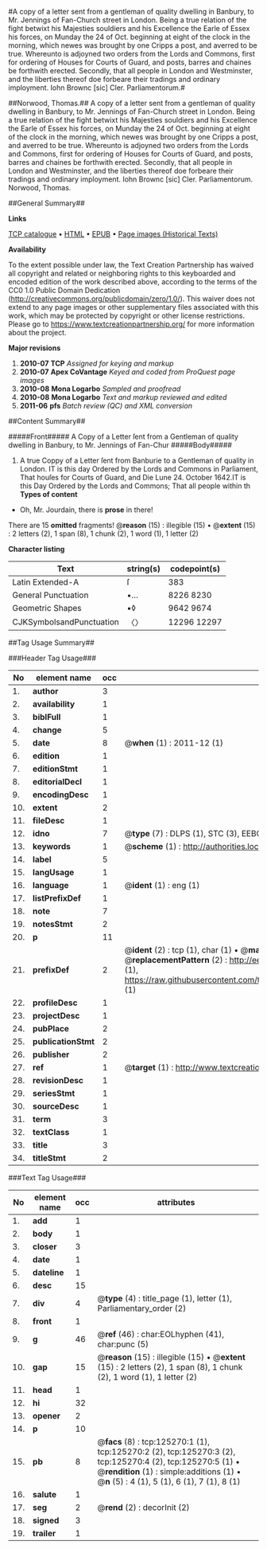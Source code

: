 #A copy of a letter sent from a gentleman of quality dwelling in Banbury, to Mr. Jennings of Fan-Church street in London. Being a true relation of the fight betwixt his Majesties souldiers and his Excellence the Earle of Essex his forces, on Munday the 24 of Oct. beginning at eight of the clock in the morning, which newes was brought by one Cripps a post, and averred to be true. Whereunto is adjoyned two orders from the Lords and Commons, first for ordering of Houses for Courts of Guard, and posts, barres and chaines be forthwith erected. Secondly, that all people in London and Westminster, and the liberties thereof doe forbeare their tradings and ordinary imployment. Iohn Brownc [sic] Cler. Parliamentorum.#

##Norwood, Thomas.##
A copy of a letter sent from a gentleman of quality dwelling in Banbury, to Mr. Jennings of Fan-Church street in London. Being a true relation of the fight betwixt his Majesties souldiers and his Excellence the Earle of Essex his forces, on Munday the 24 of Oct. beginning at eight of the clock in the morning, which newes was brought by one Cripps a post, and averred to be true. Whereunto is adjoyned two orders from the Lords and Commons, first for ordering of Houses for Courts of Guard, and posts, barres and chaines be forthwith erected. Secondly, that all people in London and Westminster, and the liberties thereof doe forbeare their tradings and ordinary imployment. Iohn Brownc [sic] Cler. Parliamentorum.
Norwood, Thomas.

##General Summary##

**Links**

[TCP catalogue](http://www.ota.ox.ac.uk/tcp/)  • 
[HTML](http://tei.it.ox.ac.uk/tcp/Texts-HTML/free/A89/A89761.html)  • 
[EPUB](http://tei.it.ox.ac.uk/tcp/Texts-EPUB/free/A89/A89761.epub) • 
[Page images (Historical Texts)](https://historicaltexts.jisc.ac.uk/eebo-99872824e)

**Availability**

To the extent possible under law, the Text Creation Partnership has waived all copyright and related or neighboring rights to this keyboarded and encoded edition of the work described above, according to the terms of the CC0 1.0 Public Domain Dedication (http://creativecommons.org/publicdomain/zero/1.0/). This waiver does not extend to any page images or other supplementary files associated with this work, which may be protected by copyright or other license restrictions. Please go to https://www.textcreationpartnership.org/ for more information about the project.

**Major revisions**

1. __2010-07__ __TCP__ *Assigned for keying and markup*
1. __2010-07__ __Apex CoVantage__ *Keyed and coded from ProQuest page images*
1. __2010-08__ __Mona Logarbo__ *Sampled and proofread*
1. __2010-08__ __Mona Logarbo__ *Text and markup reviewed and edited*
1. __2011-06__ __pfs__ *Batch review (QC) and XML conversion*

##Content Summary##

#####Front#####
A Copy of a Letter ſent from a Gentleman of quality dwelling in Banbury, to Mr. Jennings of Fan-Chur
#####Body#####

1. A true Coppy of a Letter ſent from Banburie to a Gentleman of quality in London.
IT is this day Ordered by the Lords and Commons in Parliament, That houſes for Courts of Guard, and Die Lune 24. October 1642.IT is this Day Ordered by the Lords and Commons; That all people within th
**Types of content**

  * Oh, Mr. Jourdain, there is **prose** in there!

There are 15 **omitted** fragments! 
 @__reason__ (15) : illegible (15)  •  @__extent__ (15) : 2 letters (2), 1 span (8), 1 chunk (2), 1 word (1), 1 letter (2)

**Character listing**


|Text|string(s)|codepoint(s)|
|---|---|---|
|Latin Extended-A|ſ|383|
|General Punctuation|•…|8226 8230|
|Geometric Shapes|▪◊|9642 9674|
|CJKSymbolsandPunctuation|〈〉|12296 12297|

##Tag Usage Summary##

###Header Tag Usage###

|No|element name|occ|attributes|
|---|---|---|---|
|1.|__author__|3||
|2.|__availability__|1||
|3.|__biblFull__|1||
|4.|__change__|5||
|5.|__date__|8| @__when__ (1) : 2011-12 (1)|
|6.|__edition__|1||
|7.|__editionStmt__|1||
|8.|__editorialDecl__|1||
|9.|__encodingDesc__|1||
|10.|__extent__|2||
|11.|__fileDesc__|1||
|12.|__idno__|7| @__type__ (7) : DLPS (1), STC (3), EEBO-CITATION (1), PROQUEST (1), VID (1)|
|13.|__keywords__|1| @__scheme__ (1) : http://authorities.loc.gov/ (1)|
|14.|__label__|5||
|15.|__langUsage__|1||
|16.|__language__|1| @__ident__ (1) : eng (1)|
|17.|__listPrefixDef__|1||
|18.|__note__|7||
|19.|__notesStmt__|2||
|20.|__p__|11||
|21.|__prefixDef__|2| @__ident__ (2) : tcp (1), char (1)  •  @__matchPattern__ (2) : ([0-9\-]+):([0-9IVX]+) (1), (.+) (1)  •  @__replacementPattern__ (2) : http://eebo.chadwyck.com/downloadtiff?vid=$1&page=$2 (1), https://raw.githubusercontent.com/textcreationpartnership/Texts/master/tcpchars.xml#$1 (1)|
|22.|__profileDesc__|1||
|23.|__projectDesc__|1||
|24.|__pubPlace__|2||
|25.|__publicationStmt__|2||
|26.|__publisher__|2||
|27.|__ref__|1| @__target__ (1) : http://www.textcreationpartnership.org/docs/. (1)|
|28.|__revisionDesc__|1||
|29.|__seriesStmt__|1||
|30.|__sourceDesc__|1||
|31.|__term__|3||
|32.|__textClass__|1||
|33.|__title__|3||
|34.|__titleStmt__|2||


###Text Tag Usage###

|No|element name|occ|attributes|
|---|---|---|---|
|1.|__add__|1||
|2.|__body__|1||
|3.|__closer__|3||
|4.|__date__|1||
|5.|__dateline__|1||
|6.|__desc__|15||
|7.|__div__|4| @__type__ (4) : title_page (1), letter (1), Parliamentary_order (2)|
|8.|__front__|1||
|9.|__g__|46| @__ref__ (46) : char:EOLhyphen (41), char:punc (5)|
|10.|__gap__|15| @__reason__ (15) : illegible (15)  •  @__extent__ (15) : 2 letters (2), 1 span (8), 1 chunk (2), 1 word (1), 1 letter (2)|
|11.|__head__|1||
|12.|__hi__|32||
|13.|__opener__|2||
|14.|__p__|10||
|15.|__pb__|8| @__facs__ (8) : tcp:125270:1 (1), tcp:125270:2 (2), tcp:125270:3 (2), tcp:125270:4 (2), tcp:125270:5 (1)  •  @__rendition__ (1) : simple:additions (1)  •  @__n__ (5) : 4 (1), 5 (1), 6 (1), 7 (1), 8 (1)|
|16.|__salute__|1||
|17.|__seg__|2| @__rend__ (2) : decorInit (2)|
|18.|__signed__|3||
|19.|__trailer__|1||
